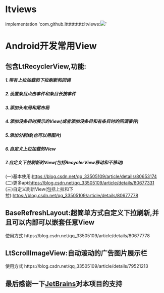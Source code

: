 # ltviews    
implementation 'com.github.ltttttttttttt:ltviews:[![](https://jitpack.io/v/ltttttttttttt/ltviews.svg)](https://jitpack.io/#ltttttttttttt/ltviews)'
<h1>Android开发常用View</h1>
<h2>包含LtRecyclerView,功能:</h2>
<h5>1.带有上拉加载和下拉刷新和回调</h5>
<h5>2.设置条目点击事件和条目长按事件</h5>
<h5>3.添加头布局和尾布局</h5>
<h5>4.添加没条目时展示的View(或者添加没条目和有条目时的回调事件)</h5>
<h5>5.添加分割线(也可以用图片)</h5>
<h5>6.自定义上拉加载的View</h5>
<h5>7.自定义下拉刷新的View(包括RecyclerView移动和不移动)</h5>
(一)基本使用:<a href="https://blog.csdn.net/qq_33505109/article/details/80653174" target="_blank">https://blog.csdn.net/qq_33505109/article/details/80653174</a></br>
(二)更多api:<a href="https://blog.csdn.net/qq_33505109/article/details/80677331" target="_blank">https://blog.csdn.net/qq_33505109/article/details/80677331</a></br>
(三)自定义刷新View(包括上拉和下拉):<a href="https://blog.csdn.net/qq_33505109/article/details/80677778" target="_blank">https://blog.csdn.net/qq_33505109/article/details/80677778</a></br>

<h2>BaseRefreshLayout:超简单方式自定义下拉刷新,并且可以内部可以嵌套任意View</h2>
使用方式 https://blog.csdn.net/qq_33505109/article/details/80677778

<h2>LtScrollImageView:自动滚动的广告图片展示栏</h2>
使用方式 https://blog.csdn.net/qq_33505109/article/details/79521213

<h2>最后感谢一下<a href="https://www.jetbrains.com/?from=ltviews" target="_blank">JetBrains</a>对本项目的支持<h2>
